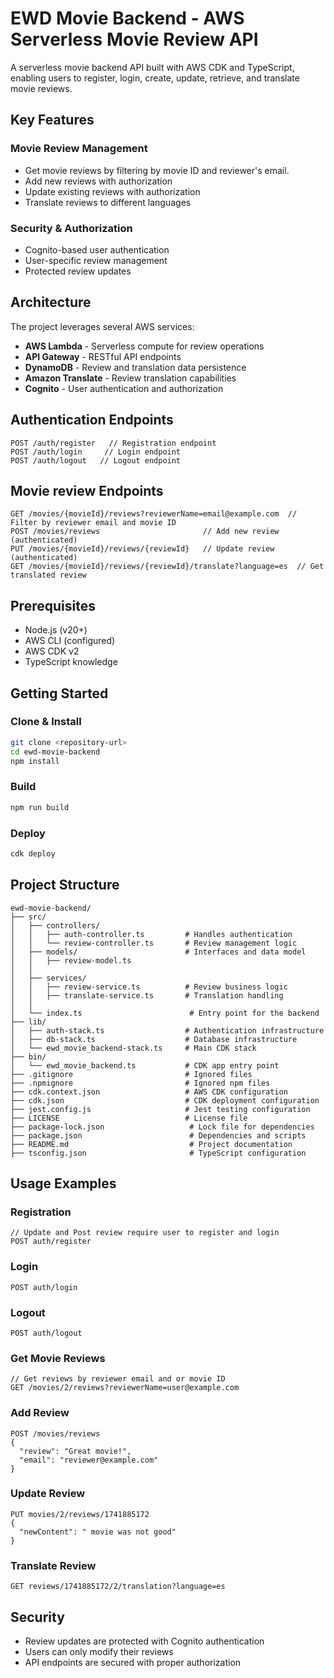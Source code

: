 # EWD Movie Backend - AWS Serverless Movie Review API

A serverless movie backend API built with AWS CDK and TypeScript, enabling users to register, login, create, update, retrieve, and translate movie reviews.

## Key Features
### Movie Review Management
- Get movie reviews by filtering by movie ID and reviewer's email.
- Add new reviews with authorization
- Update existing reviews with authorization
- Translate reviews to different languages

### Security & Authorization
- Cognito-based user authentication
- User-specific review management
- Protected review updates

## Architecture
The project leverages several AWS services:
- **AWS Lambda** - Serverless compute for review operations
- **API Gateway** - RESTful API endpoints
- **DynamoDB** - Review and translation data persistence
- **Amazon Translate** - Review translation capabilities
- **Cognito** - User authentication and authorization

## Authentication Endpoints
```http
POST /auth/register   // Registration endpoint
POST /auth/login     // Login endpoint
POST /auth/logout   // Logout endpoint
```

## Movie review Endpoints
```http
GET /movies/{movieId}/reviews?reviewerName=email@example.com  // Filter by reviewer email and movie ID
POST /movies/reviews                       // Add new review (authenticated)
PUT /movies/{movieId}/reviews/{reviewId}   // Update review (authenticated)
GET /movies/{movieId}/reviews/{reviewId}/translate?language=es  // Get translated review
```

## Prerequisites
- Node.js (v20+)
- AWS CLI (configured)
- AWS CDK v2
- TypeScript knowledge

## Getting Started
### Clone & Install
```sh
git clone <repository-url>
cd ewd-movie-backend
npm install
```

### Build
```sh
npm run build
```

### Deploy
```sh
cdk deploy
```

## Project Structure
```
ewd-movie-backend/
├── src/
│   ├── controllers/
│   │   ├── auth-controller.ts         # Handles authentication
│   │   └── review-controller.ts       # Review management logic
│   ├── models/                        # Interfaces and data model
│   │   ├── review-model.ts
│   │   
│   ├── services/
│   │   ├── review-service.ts          # Review business logic
│   │   ├── translate-service.ts       # Translation handling
│   │   
│   └── index.ts                        # Entry point for the backend
├── lib/
│   ├── auth-stack.ts                  # Authentication infrastructure
│   ├── db-stack.ts                    # Database infrastructure
│   └── ewd_movie_backend-stack.ts     # Main CDK stack
├── bin/
│   └── ewd_movie_backend.ts           # CDK app entry point
├── .gitignore                         # Ignored files
├── .npmignore                         # Ignored npm files
├── cdk.context.json                   # AWS CDK configuration
├── cdk.json                           # CDK deployment configuration
├── jest.config.js                     # Jest testing configuration
├── LICENSE                            # License file
├── package-lock.json                   # Lock file for dependencies
├── package.json                        # Dependencies and scripts
├── README.md                           # Project documentation
├── tsconfig.json                       # TypeScript configuration
```

## Usage Examples

### Registration
```http
// Update and Post review require user to register and login
POST auth/register
```

### Login
```http
POST auth/login
```

### Logout
```http
POST auth/logout
```

### Get Movie Reviews
```http
// Get reviews by reviewer email and or movie ID
GET /movies/2/reviews?reviewerName=user@example.com
```

### Add Review
```http
POST /movies/reviews
{
  "review": "Great movie!",
  "email": "reviewer@example.com"
}
```

### Update Review
```http
PUT movies/2/reviews/1741885172
{
  "newContent": " movie was not good"
}
```

### Translate Review
```http
GET reviews/1741885172/2/translation?language=es
```
## Security
- Review updates are protected with Cognito authentication
- Users can only modify their reviews
- API endpoints are secured with proper authorization
